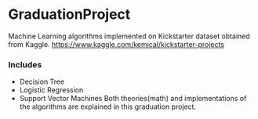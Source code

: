 # GraduationProject
Machine Learning algorithms implemented on Kickstarter dataset obtained from Kaggle. 
https://www.kaggle.com/kemical/kickstarter-projects

### Includes
  * Decision Tree
  * Logistic Regression
  * Support Vector Machines
 Both theories(math) and implementations of the algorithms are explained in this graduation project.
